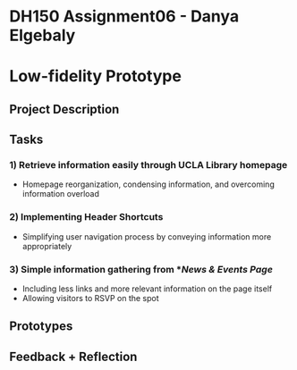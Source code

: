 # DH150 Assignment06 - Danya Elgebaly
# Low-fidelity Prototype

## Project Description

## Tasks

### 1) Retrieve information easily through **UCLA Library homepage**
- Homepage reorganization, condensing information, and overcoming information overload
### 2) Implementing **Header Shortcuts**
- Simplifying user navigation process by conveying information more appropriately
### 3) Simple information gathering from **News & Events Page*
- Including less links and more relevant information on the page itself
- Allowing visitors to RSVP on the spot

## Prototypes

## Feedback + Reflection
